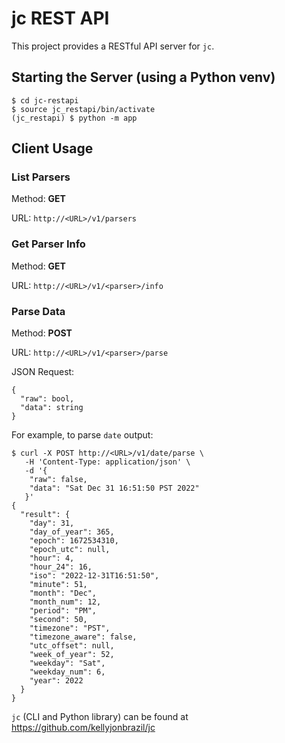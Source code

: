 # jc REST API

This project provides a RESTful API server for `jc`.

## Starting the Server (using a Python venv)
```
$ cd jc-restapi
$ source jc_restapi/bin/activate
(jc_restapi) $ python -m app
```

## Client Usage

### List Parsers
Method: **GET**

URL: `http://<URL>/v1/parsers`

### Get Parser Info
Method: **GET**

URL: `http://<URL>/v1/<parser>/info`

### Parse Data
Method: **POST**

URL: `http://<URL>/v1/<parser>/parse`

JSON Request:
```
{
  "raw": bool,
  "data": string
}
```
For example, to parse `date` output:
```
$ curl -X POST http://<URL>/v1/date/parse \
   -H 'Content-Type: application/json' \
   -d '{
    "raw": false,
    "data": "Sat Dec 31 16:51:50 PST 2022"
   }'
{
  "result": {
    "day": 31,
    "day_of_year": 365,
    "epoch": 1672534310,
    "epoch_utc": null,
    "hour": 4,
    "hour_24": 16,
    "iso": "2022-12-31T16:51:50",
    "minute": 51,
    "month": "Dec",
    "month_num": 12,
    "period": "PM",
    "second": 50,
    "timezone": "PST",
    "timezone_aware": false,
    "utc_offset": null,
    "week_of_year": 52,
    "weekday": "Sat",
    "weekday_num": 6,
    "year": 2022
  }
}
```

`jc` (CLI and Python library) can be found at https://github.com/kellyjonbrazil/jc
